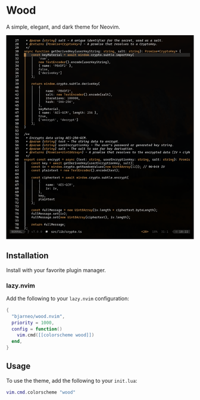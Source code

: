 # Wood

A simple, elegant, and dark theme for Neovim.

<p align="center">
  <img src="theme.png" alt="Wood Theme Preview">
</p>

## Installation

Install with your favorite plugin manager.

### lazy.nvim

Add the following to your `lazy.nvim` configuration:

```lua
{
  "bjarneo/wood.nvim",
  priority = 1000,
  config = function()
    vim.cmd([[colorscheme wood]])
  end,
}
```

## Usage

To use the theme, add the following to your `init.lua`:

```lua
vim.cmd.colorscheme "wood"
```

